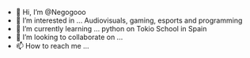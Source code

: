 - 👋 Hi, I’m @Negogooo
- 👀 I’m interested in ... Audiovisuals, gaming, esports and programming
- 🌱 I’m currently learning ... python on Tokio School in Spain
- 💞️ I’m looking to collaborate on ...
- 📫 How to reach me ...

<!---
Negogooo/Negogooo is a ✨ special ✨ repository because its `README.md` (this file) appears on your GitHub profile.
You can click the Preview link to take a look at your changes.
--->
